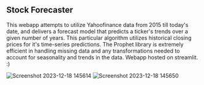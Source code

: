 ## Stock Forecaster ##

This webapp attempts to utilize Yahoofinance data from 2015 till today's date, and delivers a forecast model that predicts a ticker's trends over a given number of years. This particular algorithm utilizes historical closing prices for it's time-series predictions. 
The Prophet library is extremely efficient in handling missing data and any transformations needed to account for seasonality and trends in the data. Webapp hosted on streamlit. :)

![Screenshot 2023-12-18 145614](https://github.com/Ibzo1/StockForecastApp/assets/110640043/3a1f1dee-5aef-4e4d-9bbc-20b75969b1f9)
![Screenshot 2023-12-18 145650](https://github.com/Ibzo1/StockForecastApp/assets/110640043/f890bbb9-1fa3-466a-9bd8-4abe85e6792f)

